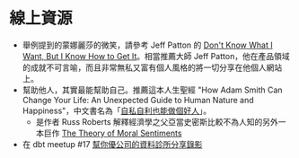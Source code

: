 # 線上資源

- 舉例提到的蒙娜麗莎的微笑，請參考 Jeff Patton 的 [Don't Know What I Want, But I Know How to Get It](https://jpattonassociates.com/dont_know_what_i_want/)。相當推薦大師 Jeff Patton，他在產品領域的成就不可言喻，而且非常無私又富有個人風格的將一切分享在他個人網站上。
- 幫助他人，其實最能幫助自己。推薦這本人生聖經 "How Adam Smith Can Change Your Life: An Unexpected Guide to Human Nature and Happiness"，中文書名為「[自私自利也能做個好人](https://www.amazon.com/Adam-Smith-Change-Your-Life/dp/1591847958)」。
   - 是作者 Russ Roberts 解釋經濟學之父亞當史密斯比較不為人知的另外一本巨作 [The Theory of Moral Sentiments](https://en.wikipedia.org/wiki/The_Theory_of_Moral_Sentiments)
- 在 dbt meetup #17 [幫你優公司的資料診所分享錄影](https://youtu.be/vbwV3Cfr2H4?si=fnn9xBshbhmieNfq&t=3278)
